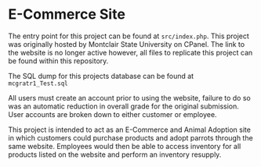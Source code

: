 # E-Commerce Site

The entry point for this project can be found at `src/index.php`. This project was originally hosted by Montclair State University on CPanel. 
The link to the website is no longer active however, all files to replicate this project can be found within this repository.

The SQL dump for this projects database can be found at `mcgratr1_Test.sql`


All users must create an account prior to using the website, failure to do so was an automatic reduction in overall grade for the original submission. User accounts are broken down to either customer or employee.

This project is intended to act as an E-Commerce and Animal Adoption site in which customers could purchase products and adopt parrots through the same website.
Employees would then be able to access inventory for all products listed on the website and perform an inventory resupply.
